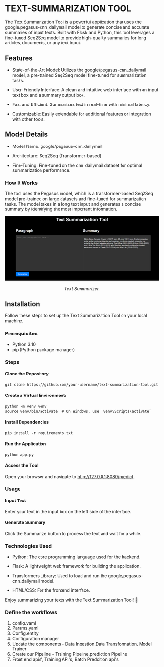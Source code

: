 # TEXT-SUMMARIZATION TOOL

The Text Summarization Tool is a powerful application that uses the google/pegasus-cnn_dailymail model to generate concise and accurate summaries of input texts. Built with Flask and Python, this tool leverages a fine-tuned Seq2Seq model to provide high-quality summaries for long articles, documents, or any text input.

## Features

- State-of-the-Art Model: Utilizes the google/pegasus-cnn_dailymail model, a pre-trained Seq2Seq model fine-tuned for summarization tasks.

- User-Friendly Interface: A clean and intuitive web interface with an input text box and a summary output box.

- Fast and Efficient: Summarizes text in real-time with minimal latency.

- Customizable: Easily extendable for additional features or integration with other tools.

## Model Details

- Model Name: google/pegasus-cnn_dailymail

- Architecture: Seq2Seq (Transformer-based)

- Fine-Tuning: Fine-tuned on the cnn_dailymail dataset for optimal summarization performance.

### How It Works

The tool uses the Pegasus model, which is a transformer-based Seq2Seq model pre-trained on large datasets and fine-tuned for summarization tasks. The model takes in a long text input and generates a concise       summary by identifying the most important information.

<div align="center">
    <img src="./Images/text-summarization.png" alt="Summarization Results" width="1200">
    <p><em>Text Summarizer.</em></p>
</div>


## Installation

Follow these steps to set up the Text Summarization Tool on your local machine.

### Prerequisites

- Python 3.10
- pip (Python package manager)

### Steps
#### Clone the Repository
    git clone https://github.com/your-username/text-summarization-tool.git
#### Create a Virtual Environment:
    python -m venv venv
    source venv/bin/activate  # On Windows, use `venv\Scripts\activate`
#### Install Dependencies
    pip install -r requirements.txt
#### Run the Application
    python app.py
#### Access the Tool
Open your browser and navigate to http://127.0.0.1:8080/predict.

### Usage
#### Input Text
Enter your text in the input box on the left side of the interface.
#### Generate Summary
Click the Summarize button to process the text and wait for a while.

### Technologies Used

- Python: The core programming language used for the backend.

- Flask: A lightweight web framework for building the application.

- Transformers Library: Used to load and run the google/pegasus-cnn_dailymail model.

- HTML/CSS: For the frontend interface.

Enjoy summarizing your texts with the Text Summarization Tool! 🚀

### Define the workflows

1. config.yaml
2. Params.yaml
3. Config.entity
4. Configuration manager
5. Update the components - Data Ingestion,Data Transformation, Model Trainer
6. Create our Pipeline - Training Pipeline,prediction Pipeline
7. Front end apis', Training APi's, Batch Predcition api's



